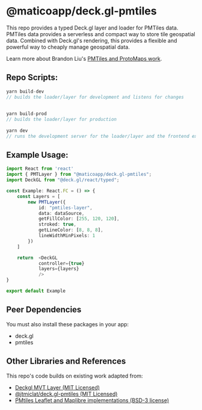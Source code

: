 # @maticoapp/deck.gl-pmtiles

This repo provides a typed Deck.gl layer and loader for PMTiles data. PMTiles data provides a serverless and compact way to store tile geospatial data. Combined with Deck.gl's rendering, this provides a flexible and powerful way to cheaply manage geospatial data.

Learn more about Brandon Liu's [PMTiles and ProtoMaps work](https://github.com/protomaps/PMTiles).

## Repo Scripts:

```js
yarn build-dev 
// builds the loader/layer for development and listens for changes
    
    
yarn build-prod 
// builds the loader/layer for production
    
yarn dev 
// runs the development server for the loader/layer and the frontend example
```


## Example Usage:

```typescript
import React from 'react'
import { PMTLayer } from "@maticoapp/deck.gl-pmtiles";
import DeckGL from "@deck.gl/react/typed";

const Example: React.FC = () => {
    const Layers = [
        new PMTLayer({
            id: "pmtiles-layer",
            data: dataSource,
            getFillColor: [255, 120, 120],
            stroked: true,
            getLineColor: [8, 8, 8],
            lineWidthMinPixels: 1
        })
    ]

    return  <DeckGL
            controller={true}
            layers={layers}
            />
}

export default Example

```

## Peer Dependencies

You must also install these packages in your app:

- deck.gl
- pmtiles

## Other Libraries and References


This repo's code builds on existing work adapted from:

- [Deckgl MVT Layer (MIT Licensed)](https://github.com/visgl/deck.gl/blob/master/modules/geo-layers/src/mvt-layer/mvt-layer.ts)
- [@jtmiclat/deck.gl-pmtiles (MIT Licensed)](https://github.com/jtmiclat/deck.gl-pmtiles) 
- [PMtiles Leaflet and Maplibre implementations (BSD-3 license)](https://github.com/protomaps/PMTiles/tree/master/js)